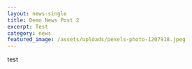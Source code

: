 ```yaml
---
layout: news-single
title: Demo News Post 2
excerpt: Test
category: news
featured_image: /assets/uploads/pexels-photo-1207918.jpeg
---
```

test
